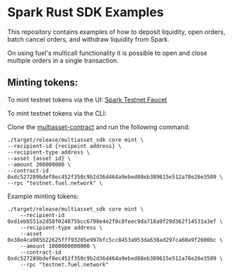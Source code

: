# Spark Rust SDK Examples

This repository contains examples of how to deposit liquidity, open orders, batch cancel orders, and withdraw liquidity from Spark. 

On using fuel's multicall functionality it is possible to open and close multiple orders in a single transaction.


## Minting tokens:

To mint testnet tokens via the UI: [Spark Testnet Faucet](https://app.sprk.fi/#/faucet)

To mint testnet tokens via the CLI:

Clone the [multiasset-contract](https://github.com/compolabs/multiasset-contract) and run the following command:
```
./target/release/multiasset_sdk core mint \
--recipient-id {recipeint address} \
--recipient-type address \
--asset {asset id} \ 
--amount 200000000 \
--contract-id 0xdc527289bdef8ec452f350c9b2d36d464a9ebed88eb389615e512a78e26e3509 \
--rpc "testnet.fuel.network" \
```

Example minting tokens: 
```
./target/release/multiasset_sdk core mint \
    --recipient-id 0xd1ebb551a2d58f024875bcc6798e4e2f8c8feec9da718a9f29d362f14531a3ef \
    --recipient-type address \
    --asset 0x38e4ca985b22625fff93205e997bfc5cc8453a953da638ad297ca60a9f2600bc \
    --amount 1000000000000 \
    --contract-id 0xdc527289bdef8ec452f350c9b2d36d464a9ebed88eb389615e512a78e26e3509 \
    --rpc "testnet.fuel.network"
```